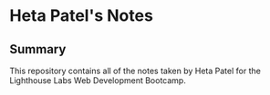 # Heta Patel's Notes

## Summary

This repository contains all of the notes taken by Heta Patel for the Lighthouse Labs Web Development Bootcamp.

